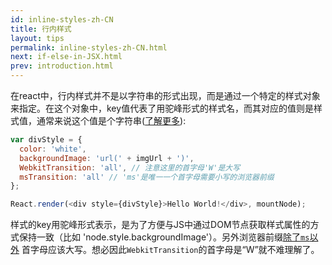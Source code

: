 ```yaml
---
id: inline-styles-zh-CN
title: 行内样式
layout: tips
permalink: inline-styles-zh-CN.html
next: if-else-in-JSX.html
prev: introduction.html
---
```


在react中，行内样式并不是以字符串的形式出现，而是通过一个特定的样式对象来指定。在这个对象中，key值代表了用驼峰形式的样式名，而其对应的值则是样式值，通常来说这个值是个字符串([了解更多](/react/tips/style-props-value-px.html)):


```js
var divStyle = {
  color: 'white',
  backgroundImage: 'url(' + imgUrl + ')',
  WebkitTransition: 'all', // 注意这里的首字母'W'是大写
  msTransition: 'all' // 'ms'是唯一一个首字母需要小写的浏览器前缀
};

React.render(<div style={divStyle}>Hello World!</div>, mountNode);
```


样式的key用驼峰形式表示，是为了方便与JS中通过DOM节点获取样式属性的方式保持一致（比如 'node.style.backgroundImage'）。另外浏览器前缀[除了`ms`以外](http://www.andismith.com/blog/2012/02/modernizr-prefixed/) 首字母应该大写。想必因此`WebkitTransition`的首字母是“W”就不难理解了。